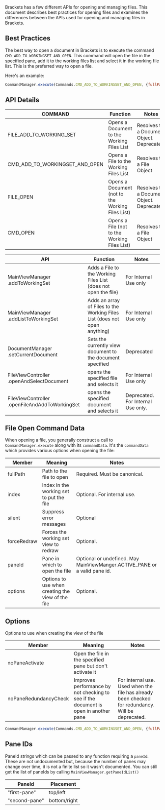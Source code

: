 Brackets has a few different APIs for opening and managing files.  This document describes best practices for opening files and examines the differences between the APIs used for opening and managing files in Brackets.

## Best Practices
The best way to open a document in Brackets is to execute the command `CMD_ADD_TO_WORKINGSET_AND_OPEN`.  This command will open the file in the specified pane, add it to the working files list and select it in the working file list.  This is the preferred way to open a file.

Here's an example:
```javascript
CommandManager.execute(Commands.CMD_ADD_TO_WORKINGSET_AND_OPEN, {fullPath: "./view/WorkingSetView.js", paneId: "first-pane"});
```  


## API Details

| COMMAND | Function | Notes | 
| ------- | -------- | ----- |
| FILE_ADD_TO_WORKING_SET | Opens a Document to the Working Files List | Resolves to a Document Object. Deprecated. |
| CMD_ADD_TO_WORKINGSET_AND_OPEN | Opens a File to the Working Files List | Resolves to a File Object |
| FILE_OPEN | Opens a Document (not to the Working Files List) | Resolves to a Document Object. Deprecated. |
| CMD_OPEN | Opens a File (not to the Working Files List) | Resolves to a File Object  |


| API     | Function | Notes | 
| ------- | -------- | ----- |
| MainViewManager .addToWorkingSet | Adds a File to the Working Files List (does not open the file)| For Internal Use only |
| MainViewManager .addListToWorkingSet | Adds an array of Files to the Working Files List (does not open anything) | For Internal Use only |
| DocumentManager .setCurrentDocument | Sets the currently view document to the document specified  | Deprecated |
| FileViewController .openAndSelectDocument | opens the specified file and selects it | For Internal Use only |
| FileViewController .openFileAndAddToWorkingSet | opens the specified document and selects it | Deprecated. For Internal Use only. |



## File Open Command Data

When opening a file, you generally construct a call to `CommandManager.execute` along with its `commandData`. It's the `commandData` which provides various options when opening the file:

| Member | Meaning | Notes |
| ------ | ------- | ------- |
| fullPath | Path to the file to open | Required. Must be canonical. |
| index | Index in the working set to put the file | Optional. For internal use. |
| silent | Suppress error messages | Optional |
| forceRedraw | Forces the working set view to redraw | Optional. |
| paneId | Pane in which to open the file | Optional or undefined. May MainViewManger.ACTIVE_PANE or a valid pane id. |
| options | Options to use when creating the view of the file | Optional. |

## Options
Options to use when creating the view of the file

| Member | Meaning | Notes |
| ------ | ------- | ------- |
| noPaneActivate | Open the file in the specified pane but don't activate it | |
| noPaneRedundancyCheck | Improves performance by not checking to see if the document is open in another pane | For internal use. Used when the file has already been checked for redundancy. Will be deprecated. |

```javascript
CommandManager.execute(Commands.CMD_ADD_TO_WORKINGSET_AND_OPEN, {fullPath: "./view/WorkingSetView.js", paneId: "first-pane", options: {noPaneActivate: true}})
```  

## Pane IDs
PaneId strings which can be passed to any function requiring a `paneId`. These are not undocumented but, because the number of panes may change over time, it is not a finite list so it wasn't documented.  You can still get the list of paneIds by calling `MainViewManager.getPaneIdList()`  

| PaneId | Placement |
| ------ | ------- |
| "first-pane" | top/left |
| "second-pane" | bottom/right |
